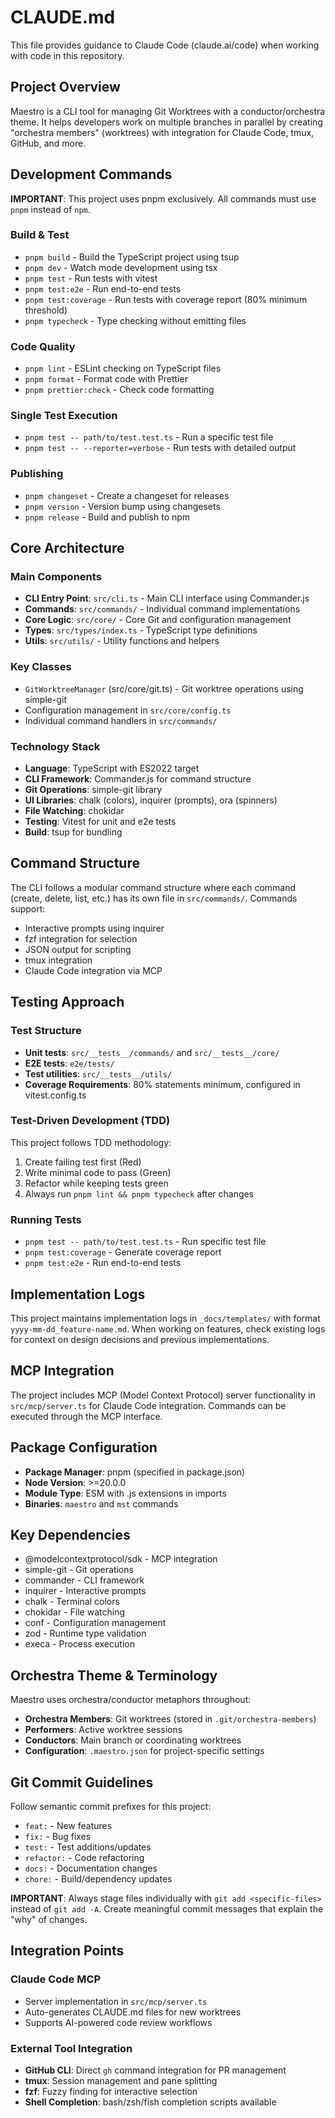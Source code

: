 # CLAUDE.md

This file provides guidance to Claude Code (claude.ai/code) when working with code in this repository.

## Project Overview

Maestro is a CLI tool for managing Git Worktrees with a conductor/orchestra theme. It helps developers work on multiple branches in parallel by creating "orchestra members" (worktrees) with integration for Claude Code, tmux, GitHub, and more.

## Development Commands

**IMPORTANT**: This project uses pnpm exclusively. All commands must use `pnpm` instead of `npm`.

### Build & Test
- `pnpm build` - Build the TypeScript project using tsup
- `pnpm dev` - Watch mode development using tsx
- `pnpm test` - Run tests with vitest
- `pnpm test:e2e` - Run end-to-end tests
- `pnpm test:coverage` - Run tests with coverage report (80% minimum threshold)
- `pnpm typecheck` - Type checking without emitting files

### Code Quality
- `pnpm lint` - ESLint checking on TypeScript files
- `pnpm format` - Format code with Prettier
- `pnpm prettier:check` - Check code formatting

### Single Test Execution
- `pnpm test -- path/to/test.test.ts` - Run a specific test file
- `pnpm test -- --reporter=verbose` - Run tests with detailed output

### Publishing
- `pnpm changeset` - Create a changeset for releases
- `pnpm version` - Version bump using changesets
- `pnpm release` - Build and publish to npm

## Core Architecture

### Main Components
- **CLI Entry Point**: `src/cli.ts` - Main CLI interface using Commander.js
- **Commands**: `src/commands/` - Individual command implementations
- **Core Logic**: `src/core/` - Core Git and configuration management
- **Types**: `src/types/index.ts` - TypeScript type definitions
- **Utils**: `src/utils/` - Utility functions and helpers

### Key Classes
- `GitWorktreeManager` (src/core/git.ts) - Git worktree operations using simple-git
- Configuration management in `src/core/config.ts`
- Individual command handlers in `src/commands/`

### Technology Stack
- **Language**: TypeScript with ES2022 target
- **CLI Framework**: Commander.js for command structure
- **Git Operations**: simple-git library
- **UI Libraries**: chalk (colors), inquirer (prompts), ora (spinners)
- **File Watching**: chokidar
- **Testing**: Vitest for unit and e2e tests
- **Build**: tsup for bundling

## Command Structure

The CLI follows a modular command structure where each command (create, delete, list, etc.) has its own file in `src/commands/`. Commands support:
- Interactive prompts using inquirer
- fzf integration for selection
- JSON output for scripting
- tmux integration
- Claude Code integration via MCP

## Testing Approach

### Test Structure
- **Unit tests**: `src/__tests__/commands/` and `src/__tests__/core/`
- **E2E tests**: `e2e/tests/`
- **Test utilities**: `src/__tests__/utils/`
- **Coverage Requirements**: 80% statements minimum, configured in vitest.config.ts

### Test-Driven Development (TDD)
This project follows TDD methodology:
1. Create failing test first (Red)
2. Write minimal code to pass (Green) 
3. Refactor while keeping tests green
4. Always run `pnpm lint && pnpm typecheck` after changes

### Running Tests
- `pnpm test -- path/to/test.test.ts` - Run specific test file
- `pnpm test:coverage` - Generate coverage report
- `pnpm test:e2e` - Run end-to-end tests

## Implementation Logs

This project maintains implementation logs in `_docs/templates/` with format `yyyy-mm-dd_feature-name.md`. When working on features, check existing logs for context on design decisions and previous implementations.

## MCP Integration

The project includes MCP (Model Context Protocol) server functionality in `src/mcp/server.ts` for Claude Code integration. Commands can be executed through the MCP interface.

## Package Configuration

- **Package Manager**: pnpm (specified in package.json)
- **Node Version**: >=20.0.0
- **Module Type**: ESM with .js extensions in imports
- **Binaries**: `maestro` and `mst` commands

## Key Dependencies

- @modelcontextprotocol/sdk - MCP integration
- simple-git - Git operations
- commander - CLI framework  
- inquirer - Interactive prompts
- chalk - Terminal colors
- chokidar - File watching
- conf - Configuration management
- zod - Runtime type validation
- execa - Process execution

## Orchestra Theme & Terminology

Maestro uses orchestra/conductor metaphors throughout:
- **Orchestra Members**: Git worktrees (stored in `.git/orchestra-members`)
- **Performers**: Active worktree sessions
- **Conductors**: Main branch or coordinating worktrees
- **Configuration**: `.maestro.json` for project-specific settings

## Git Commit Guidelines

Follow semantic commit prefixes for this project:
- `feat:` - New features
- `fix:` - Bug fixes
- `test:` - Test additions/updates
- `refactor:` - Code refactoring
- `docs:` - Documentation changes
- `chore:` - Build/dependency updates

**IMPORTANT**: Always stage files individually with `git add <specific-files>` instead of `git add -A`. Create meaningful commit messages that explain the "why" of changes.

## Integration Points

### Claude Code MCP
- Server implementation in `src/mcp/server.ts`
- Auto-generates CLAUDE.md files for new worktrees
- Supports AI-powered code review workflows

### External Tool Integration
- **GitHub CLI**: Direct `gh` command integration for PR management
- **tmux**: Session management and pane splitting
- **fzf**: Fuzzy finding for interactive selection
- **Shell Completion**: bash/zsh/fish completion scripts available